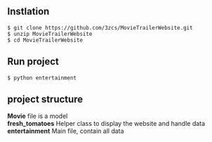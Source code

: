 ## Instlation 
`$ git clone https://github.com/3zcs/MovieTrailerWebsite.git`<br />
`$ unzip MovieTrailerWebsite`<br />
`$ cd MovieTrailerWebsite`<br />

## Run project 
`$ python entertainment`<br />


## project structure
**Movie** file is a model<br />
**fresh_tomatoes** Helper class to display the website and handle data<br />
**entertainment** Main file, contain all data<br />

